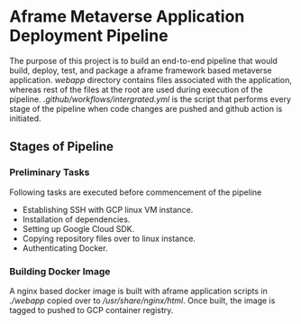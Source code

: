 # Aframe Metaverse Application Deployment Pipeline

The purpose of this project is to build an end-to-end pipeline that would build, deploy, test, and package a aframe framework based metaverse application. 
_webapp_ directory contains files associated with the application, whereas rest of the files at the root are used during execution of the pipeline. _.github/workflows/intergrated.yml_ is the script that performs every stage of the pipeline when code changes are pushed and github action is initiated. 

## Stages of Pipeline

### Preliminary Tasks

Following tasks are executed before commencement of the pipeline
* Establishing SSH with GCP linux VM instance.
* Installation of dependencies.
* Setting up Google Cloud SDK.
* Copying repository files over to linux instance.
* Authenticating Docker.

### Building Docker Image

A nginx based docker image is built with aframe application scripts in _./webapp_ copied over to _/usr/share/nginx/html_. Once built, the image is tagged to pushed to GCP container registry.